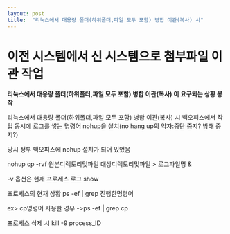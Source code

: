 ```yaml
---
layout: post
title:  "리눅스에서 대용량 폴더(하위폴더,파일 모두 포함) 병합 이관(복사) 시"
---
```


# 이전 시스템에서 신 시스템으로 첨부파일 이관 작업

**리눅스에서 대용량 폴더(하위폴더,파일 모두 포함) 병합 이관(복사) 이 요구되는 상황 봉착**

  리눅스에서 대용량 폴더(하위폴더,파일 모두 포함) 병합 이관(복사) 시 백오피스에서 작업 동시에 로그를 쌓는 명령어
  nohup을 설치(no hang up의 약자:중단 중지? 방해 중지?) 

  당시 정부 백오피스에 nohup 설치가 되어 있었음

  nohup cp -rvf 원본디렉토리및파일 대상디렉토리및파일 > 로그파일명 & 

  -v 옵션은 현재 프로세스 로그 show


  프로세스의 현재 상황
  ps -ef | grep 진행한명령어

  ex> cp명령어 사용한 경우 ->ps -ef | grep cp

프로세스 삭제 시 kill -9 process_ID

